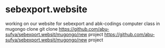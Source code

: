 # sebexport.website
working on our website for sebexport and abk-codings computer class in mugongo
clone
git clone https://github.com/abu-sufya/sebexport.websit/mugongo/new project
https://github.com/abu-sufya/sebexport.websit/mugongo/new project



